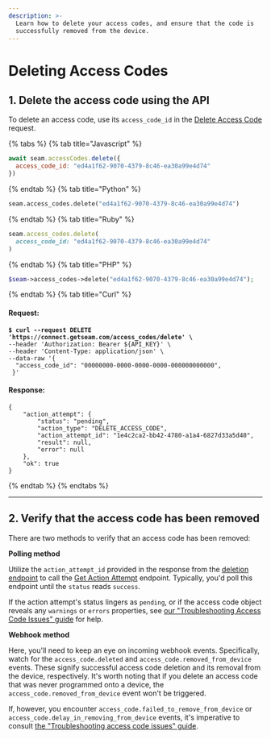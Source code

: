 ```yaml
---
description: >-
  Learn how to delete your access codes, and ensure that the code is
  successfully removed from the device.
---
```


# Deleting Access Codes

## 1. Delete the access code using the API

To delete an access code, use its `access_code_id` in the [Delete Access Code](../../../api-clients/access-codes/delete-an-access-code.md) request.

<!-- CODE INJECT START
Delete an access code with "ed4a1f62-9070-4379-8c46-ea30a99e4d74".
-->
{% tabs %}
{% tab title="Javascript" %}
```javascript
await seam.accessCodes.delete({
  access_code_id: "ed4a1f62-9070-4379-8c46-ea30a99e4d74"
})
```
{% endtab %}
{% tab title="Python" %}
```python
seam.access_codes.delete("ed4a1f62-9070-4379-8c46-ea30a99e4d74")
```
{% endtab %}
{% tab title="Ruby" %}
```ruby
seam.access_codes.delete(
  access_code_id: "ed4a1f62-9070-4379-8c46-ea30a99e4d74"
)
```
{% endtab %}
{% tab title="PHP" %}
```php
$seam->access_codes->delete("ed4a1f62-9070-4379-8c46-ea30a99e4d74");
```
{% endtab %}
{% tab title="Curl" %}
#### Request:

<pre class="language-bash"><code class="lang-bash"><strong>$ curl --request DELETE 'https://connect.getseam.com/access_codes/delete' \
</strong>--header 'Authorization: Bearer ${API_KEY}' \
--header 'Content-Type: application/json' \
--data-raw '{
  "access_code_id": "00000000-0000-0000-0000-000000000000",
 }'
</code></pre>

#### Response:

```
{
    "action_attempt": {
        "status": "pending",
        "action_type": "DELETE_ACCESS_CODE",
        "action_attempt_id": "1e4c2ca2-bb42-4780-a1a4-6827d33a5d40",
        "result": null,
        "error": null
    },
    "ok": true
}
```
{% endtab %}
{% endtabs %}
<!-- CODE INJECT END -->


***

## 2. Verify that the access code has been removed

There are two methods to verify that an access code has been removed:

**Polling method**

Utilize the `action_attempt_id` provided in the response from the [deletion endpoint](../../../api-clients/access-codes/delete-an-access-code.md) to call the [Get Action Attempt](../../../api-clients/action-attempt/get-action-attempt.md) endpoint. Typically, you'd poll this endpoint until the `status` reads `success`.

If the action attempt's status lingers as `pending`, or if the access code object reveals any `warnings` or `errors` properties, see [our "Troubleshooting Access Code Issues" guide](troubleshooting-access-code-issues.md) for help.

**Webhook method**

Here, you'll need to keep an eye on incoming webhook events. Specifically, watch for the `access_code.deleted` and `access_code.removed_from_device` events. These signify successful access code deletion and its removal from the device, respectively. It's worth noting that if you delete an access code that was never programmed onto a device, the `access_code.removed_from_device` event won't be triggered.

If, however, you encounter `access_code.failed_to_remove_from_device` or `access_code.delay_in_removing_from_device` events, it's imperative to consult [the "Troubleshooting access code issues" guide](troubleshooting-access-code-issues.md).
